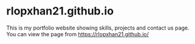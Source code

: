 # rlopxhan21.github.io

This is my portfolio website showing skills, projects and contact us page. You can view the page from https://rlopxhan21.github.io/